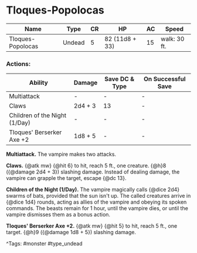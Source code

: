 # Tloques-Popolocas

| Name | Type | CR | HP | AC | Speed |
|------|------|----|----|----|-------|
| Tloques-Popolocas | Undead | 5 | 82 (11d8 + 33) | 15 | walk: 30 ft. |

### Actions:

| Ability | Damage | Save DC & Type | On Successful Save |
|---------|--------|----------------|--------------------|
| Multiattack | - | - | - |
| Claws | 2d4 + 3 | 13 | - |
| Children of the Night (1/Day) | - | - | - |
| Tloques' Berserker Axe +2 | 1d8 + 5 | - | - |


**Multiattack.** The vampire makes two attacks.

**Claws.** {@atk mw} {@hit 6} to hit, reach 5 ft., one creature. {@h}8 ({@damage 2d4 + 3}) slashing damage. Instead of dealing damage, the vampire can grapple the target, escape {@dc 13}.

**Children of the Night (1/Day).** The vampire magically calls {@dice 2d4} swarms of bats, provided that the sun isn't up. The called creatures arrive in {@dice 1d4} rounds, acting as allies of the vampire and obeying its spoken commands. The beasts remain for 1 hour, until the vampire dies, or until the vampire dismisses them as a bonus action.

**Tloques' Berserker Axe +2.** {@atk mw} {@hit 5} to hit, reach 5 ft., one target. {@h}9 ({@damage 1d8 + 5}) slashing damage.

^Tags: #monster #type_undead